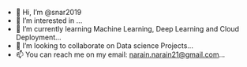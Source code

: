 - 👋 Hi, I’m @snar2019
- 👀 I’m interested in ...
- 🌱 I’m currently learning Machine Learning, Deep Learning and Cloud Deployment...
- 💞️ I’m looking to collaborate on Data science Projects...
- 📫 You can reach me on my email: narain.narain21@gmail.com...

<!---
snar2019/snar2019 is a ✨ special ✨ repository because its `README.md` (this file) appears on your GitHub profile.
You can click the Preview link to take a look at your changes.
--->
